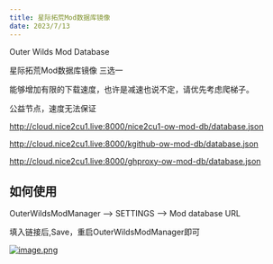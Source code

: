 ```yaml
---
title: 星际拓荒Mod数据库镜像
date: 2023/7/13
---
```


Outer Wilds Mod Database

<!--more-->

星际拓荒Mod数据库镜像 三选一


能够增加有限的下载速度，也许是减速也说不定，请优先考虑爬梯子。

公益节点，速度无法保证

http://cloud.nice2cu1.live:8000/nice2cu1-ow-mod-db/database.json

http://cloud.nice2cu1.live:8000/kgithub-ow-mod-db/database.json

http://cloud.nice2cu1.live:8000/ghproxy-ow-mod-db/database.json

## 如何使用

OuterWildsModManager --> SETTINGS --> Mod database URL

填入链接后,Save，重启OuterWildsModManager即可

[![image.png](https://s1.ax1x.com/2023/07/13/pChsQa9.png)](https://imgse.com/i/pChsQa9)

